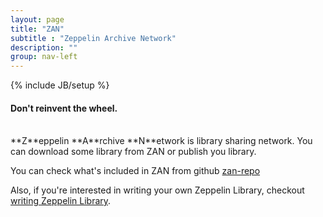 ```yaml
---
layout: page
title: "ZAN"
subtitle : "Zeppelin Archive Network"
description: ""
group: nav-left
---
```

{% include JB/setup %}

#### Don't reinvent the wheel.

<br />
**Z**eppelin **A**rchive **N**etwork is library sharing network.
You can download some library from ZAN or publish you library.

You can check what's included in ZAN from github [zan-repo](https://github.com/nflabs/zan)

Also, if you're interested in writing your own Zeppelin Library, checkout [writing Zeppelin Library](/docs/development/writingzeppelinlibrary.html).

